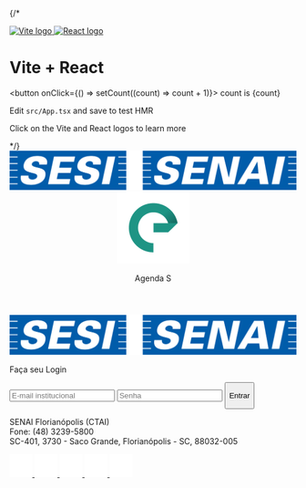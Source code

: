 {/* <div>
        <a href="https://vitejs.dev" target="_blank">
          <img src={viteLogo} classNameName="logo" alt="Vite logo" />
        </a>
        <a href="https://react.dev" target="_blank">
          <img src={reactLogo} classNameName="logo react" alt="React logo" />
        </a>
      </div>
      <h1>Vite + React</h1>
      <div classNameName="card">
        <button onClick={() => setCount((count) => count + 1)}>
          count is {count}
        </button>
        <p>
          Edit <code>src/App.tsx</code> and save to test HMR
        </p>
      </div>
      <p classNameName="read-the-docs">
        Click on the Vite and React logos to learn more
      </p> */}
      <header>
        <div className="logoDiv">
            <img className="senaiLogo" src="./assets/sesi-senai.png" alt="SENAI"/>
        </div>
        <div className="agendas">
            <img id="logoMain" src="./assets/logo.png" alt="Agenda S Logo"/>
            <p id="headerText">Agenda S</p>
        </div>
    </header>
    <div className="container">
        <img id="logoSenai" src="./assets/sesi-senai.png" alt="SENAI"/>
        <div className="buttonsDiv">
            <p className="title">Faça seu Login</p>
            <input className="input" type="text" placeholder="E-mail institucional"/>
            <input className="input" type="password" placeholder="Senha"/>
            <a href="./home.html"><button className="buttonBlue"><p className="buttonText">Entrar</p></button></a>
        </div>
    </div>
    <footer>
      <p id="footerText">SENAI Florianópolis (CTAI)<br/>Fone: (48) 3239-5800<br/>
              SC-401, 3730 - Saco Grande, Florianópolis - SC, 88032-005</p>
          <div id="logos">
              <a href="https://www.facebook.com/senaisc/" title="Ir para Facebook" target="_blank">
                  <img className="logoImg grow" src="./assets/icons/facebook.svg" alt="Facebook"/>
              </a>
              <a href="https://www.youtube.com/@senaiconhecimento" title="Ir para YouTube" target="_blank">
                  <img className="logoImg grow" src="./assets/icons/youtube.svg" alt="YouTube"/>
              </a>
              <a href="https://twitter.com/SENAIsc" title="Ir para Twitter" target="_blank">
                  <img className="logoImg grow" src="./assets/icons/twitter.svg" alt="Twitter"/>
              </a>
              <a href="https://www.linkedin.com/school/senai-sc/" title="Ir para LinkedIn" target="_blank">
                  <img className="logoImg grow" src="./assets/icons/linkedin.svg" alt="LinkedIn"/>
              </a>
              <a href="https://www.instagram.com/senai.sc/" title="Ir para Instagram" target="_blank">
                  <img className="logoImg grow" src="./assets/icons/instagram.svg" alt="Instagram"/>
              </a>
          </div>
    </footer>